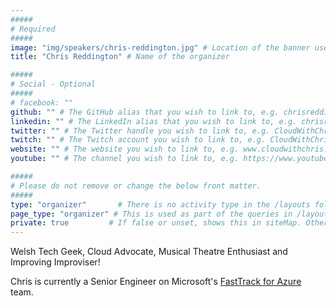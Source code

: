 ```yaml
---
#####
# Required
#####
image: "img/speakers/chris-reddington.jpg" # Location of the banner used for the group page, and in the group list
title: "Chris Reddington" # Name of the organizer

#####
# Social - Optional
#####
# facebook: ""
github: "" # The GitHub alias that you wish to link to, e.g. chrisreddington
linkedin: "" # The LinkedIn alias that you wish to link to, e.g. chrisreddington
twitter: "" # The Twitter handle you wish to link to, e.g. CloudWithChris
twitch: "" # The Twitch account you wish to link to, e.g. CloudWithChris
website: "" # The website you wish to link to, e.g. www.cloudwithchris.com
youtube: "" # The channel you wish to link to, e.g. https://www.youtube.com/c/CloudWithChris

#####
# Please do not remove or change the below front matter.
#####
type: "organizer"       # There is no activity type in the /layouts folder, just like there is deliberately no default single or list. This means this file will not be generated, and positively impacts the build tests.
page_type: "organizer" # This is used as part of the queries in /layouts/groups/single.html
private: true         # If false or unset, shows this in siteMap. Otherwise, does not.
---
```

Welsh Tech Geek, Cloud Advocate, Musical Theatre Enthusiast and Improving Improviser!

Chris is currently a Senior Engineer on Microsoft's [FastTrack for Azure](https://azure.microsoft.com/en-gb/programs/azure-fasttrack/) team.